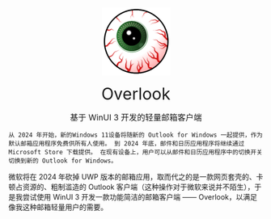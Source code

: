 <p align="center">
    <img src="README/Overlook_LOGO.png" alt="logo" height="135" width="135"/>
</p> 
<p align="center">
<font size=6>Overlook</font>
</p>
<p align="center">
<font size=3>基于 WinUI 3 开发的轻量邮箱客户端</font>
</p>

```
从 2024 年开始，新的Windows 11设备将随新的 Outlook for Windows 一起提供，作为默认邮箱应用程序免费供所有人使用。 到 2024 年底，邮件和日历应用程序将继续通过 Microsoft Store 下载提供。 在现有设备上，用户可以从邮件和日历应用程序中的切换开关切换到新的 Outlook for Windows。
```
微软将在 2024 年砍掉 UWP 版本的邮箱应用，取而代之的是一款网页套壳的、卡顿占资源的、粗制滥造的 Outlook 客户端（这种操作对于微软来说并不陌生），于是我尝试使用 WinUI 3 开发一款功能简洁的邮箱客户端 —— Overlook，以满足像我这种邮箱轻量用户的需要。
